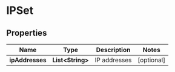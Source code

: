 # IPSet

## Properties
Name | Type | Description | Notes
------------ | ------------- | ------------- | -------------
**ipAddresses** | **List&lt;String&gt;** | IP addresses |  [optional]
